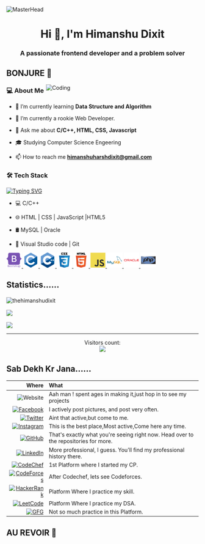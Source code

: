 ![MasterHead](https://coder.com/og-image.png)
<h1 align="center">Hi 👋, I'm Himanshu Dixit</h1>
<h3 align="center">A passionate frontend developer and a problem solver</h3>
<h2>BONJURE 👋</h2>
<img align="right" alt="Coding" width="400" src="https://media1.giphy.com/media/RbDKaczqWovIugyJmW/200.gif">
<h3> 💻 About Me </h3>

- 🌱 I’m currently learning **Data Structure and Algorithm**

- 🔭 I’m currently a rookie Web Developer.

- 💬 Ask me about **C/C++, HTML, CSS, Javascript**

- 🎓 Studying Computer Science Engeering

- 📫 How to reach me **himanshuharshdixit@gmail.com**

<h3>🛠 Tech Stack</h3>

[![Typing SVG](https://readme-typing-svg.herokuapp.com?font=anthon&size=26&duration=5002&color=D32EFF&lines=C%2FC%2B%2B;HTML+%7C+CSS+%7C+JavaScript+%7C+HTML5;MySQL+%7C+Oracle;Visual+Studio+code+%7C+Git)](https://git.io/typing-svg)



- 💻 C/C++

- 🌐 HTML | CSS | JavaScript |HTML5

- 🛢 MySQL | Oracle

- 🔧 Visual Studio code | Git
<p align="left"> <a href="https://getbootstrap.com" target="_blank" rel="noreferrer"> <img src="https://raw.githubusercontent.com/devicons/devicon/master/icons/bootstrap/bootstrap-plain-wordmark.svg" alt="bootstrap" width="40" height="40"/> </a> <a href="https://www.cprogramming.com/" target="_blank" rel="noreferrer"> <img src="https://raw.githubusercontent.com/devicons/devicon/master/icons/c/c-original.svg" alt="c" width="40" height="40"/> </a> <a href="https://www.w3schools.com/cpp/" target="_blank" rel="noreferrer"> <img src="https://raw.githubusercontent.com/devicons/devicon/master/icons/cplusplus/cplusplus-original.svg" alt="cplusplus" width="40" height="40"/> </a> <a href="https://www.w3schools.com/css/" target="_blank" rel="noreferrer"> <img src="https://raw.githubusercontent.com/devicons/devicon/master/icons/css3/css3-original-wordmark.svg" alt="css3" width="40" height="40"/> </a> <a href="https://www.w3.org/html/" target="_blank" rel="noreferrer"> <img src="https://raw.githubusercontent.com/devicons/devicon/master/icons/html5/html5-original-wordmark.svg" alt="html5" width="40" height="40"/> </a> <a href="https://developer.mozilla.org/en-US/docs/Web/JavaScript" target="_blank" rel="noreferrer"> <img src="https://raw.githubusercontent.com/devicons/devicon/master/icons/javascript/javascript-original.svg" alt="javascript" width="40" height="40"/> </a> <a href="https://www.mysql.com/" target="_blank" rel="noreferrer"> <img src="https://raw.githubusercontent.com/devicons/devicon/master/icons/mysql/mysql-original-wordmark.svg" alt="mysql" width="40" height="40"/> </a> <a href="https://www.oracle.com/" target="_blank" rel="noreferrer"> <img src="https://raw.githubusercontent.com/devicons/devicon/master/icons/oracle/oracle-original.svg" alt="oracle" width="40" height="40"/> </a> <a href="https://www.php.net" target="_blank" rel="noreferrer"> <img src="https://raw.githubusercontent.com/devicons/devicon/master/icons/php/php-original.svg" alt="php" width="40" height="40"/> </a> </p>

<h2 align="left">Statistics......</h2>

<p><img align="center" src="https://github-readme-stats.vercel.app/api/top-langs?username=thehimanshudixit&count_private=true&theme=algolia" alt="thehimanshudixit" /></p>

<p><img align="center" src="https://github-readme-stats.vercel.app/api?username=thehimanshudixit&count_private=true&theme=algolia&show_icons=true&hide=issues" /></p>

<p><img align="center" src="https://github-readme-streak-stats.herokuapp.com/?user=thehimanshudixit&theme=github-dark&hide_border=true&count_private=true&date_format=j%20M%5B%20Y%5D" /></p><hr>
<p align="center"> Visitors count:<br><img src="https://profile-counter.glitch.me/Amanuttam1192/count.svg" /></p>

<h2 align="left">Sab Dekh Kr Jana......</h2>

| Where | What |
|-:|:-| 
| ![Website](https://img.shields.io/badge/Website-593D88?style=for-the-badge&logo=Google%20Earth&logoColor=white) | Aah man ! spent ages in making it,just hop in to see my projects |
| [![Facebook](https://img.shields.io/badge/Facebook-1877F2?style=for-the-badge&logo=facebook&logoColor=white)](https://www.facebook.com/himanshu.dixit.3956) | I actively post pictures, and post very often. |
| [![Twitter](https://img.shields.io/badge/Twitter-1DA1F2?style=for-the-badge&logo=twitter&logoColor=white)](https://twitter.com/himansh95960729) | Aint that active,but come to me. |
| [![Instagram](https://img.shields.io/badge/Instagram-F60023?style=for-the-badge&logo=instagram&logoColor=white)](https://www.instagram.com/dhimanshu_02/) |This is the best place,Most active,Come here any time. |
| [![GitHub](https://img.shields.io/badge/-Github-181717?style=for-the-badge&logo=Github&logoColor=white)](https://github.com/TheHimanshuDixit) | That's exactly what you're seeing right now. Head over to the repositories for more. |
| [![LinkedIn](https://img.shields.io/badge/LinkedIn-0077B5?style=for-the-badge&logo=linkedin&logoColor=white)](https://linkedin.com/in/himanshu-dixit-009hd) | More professional, I guess. You'll find my professional history there. |
| [![CodeChef](https://img.shields.io/badge/CodeChef-%2336465D.svg?&style=for-the-badge&logo=Tumblr&logoColor=white)](https://linkedin.com/in/himanshu-dixit-009hd) | 1st Platform where I started my CP. |
| [![CodeForces](https://img.shields.io/badge/CodeForces-F60023?style=for-the-badge&logo=instagram&logoColor=white)](https://linkedin.com/in/himanshu-dixit-009hd) | After Codechef, lets see Codeforces. |
| [![HackerRank](https://img.shields.io/badge/-HackerRank-181717?style=for-the-badge&logo=Github&logoColor=white)](https://linkedin.com/in/himanshu-dixit-009hd) | Platform Where I practice my skill. |
| [![LeetCode](https://img.shields.io/badge/LeetCode-FFA500?style=for-the-badge&logo=linkedin&logoColor=white)](https://linkedin.com/in/himanshu-dixit-009hd) | Platform Where I practice my DSA. |
| [![GFG](https://img.shields.io/badge/GFG-00FF00?style=for-the-badge&logo=linkedin&logoColor=white)](https://linkedin.com/in/himanshu-dixit-009hd) | Not so much practice in this Platform. |



<h2>AU REVOIR 👋</h2>

